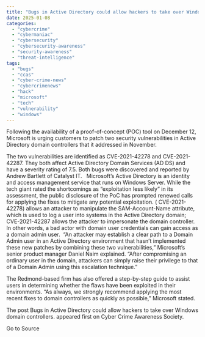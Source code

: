 ```yaml
---
title: "Bugs in Active Directory could allow hackers to take over Windows domain controllers."
date: 2025-01-08
categories: 
  - "cybercrime"
  - "cybermaniac"
  - "cybersecurity"
  - "cybersecurity-awareness"
  - "security-awareness"
  - "threat-intelligence"
tags: 
  - "bugs"
  - "ccas"
  - "cyber-crime-news"
  - "cybercrimenews"
  - "hack"
  - "microsoft"
  - "tech"
  - "vulnerability"
  - "windows"
---
```


Following the availability of a proof-of-concept (POC) tool on December 12, Microsoft is urging customers to patch two security vulnerabilities in Active Directory domain controllers that it addressed in November.

The two vulnerabilities are identified as CVE-2021-42278 and CVE-2021-42287. They both affect Active Directory Domain Services (AD DS) and have a severity rating of 7.5. Both bugs were discovered and reported by Andrew Bartlett of Catalyst IT.   Microsoft’s Active Directory is an identity and access management service that runs on Windows Server. While the tech giant rated the shortcomings as “exploitation less likely” in its assessment, the public disclosure of the PoC has prompted renewed calls for applying the fixes to mitigate any potential exploitation. ( CVE-2021-42278) allows an attacker to manipulate the SAM-Account-Name attribute, which is used to log a user into systems in the Active Directory domain; CVE-2021-42287 allows the attacker to impersonate the domain controller. In other words, a bad actor with domain user credentials can gain access as a domain admin user.  “An attacker may establish a clear path to a Domain Admin user in an Active Directory environment that hasn’t implemented these new patches by combining these two vulnerabilities,” Microsoft’s senior product manager Daniel Naim explained. “After compromising an ordinary user in the domain, attackers can simply raise their privilege to that of a Domain Admin using this escalation technique.”

The Redmond-based firm has also offered a step-by-step guide to assist users in determining whether the flaws have been exploited in their environments. “As always, we strongly recommend applying the most recent fixes to domain controllers as quickly as possible,” Microsoft stated.

The post Bugs in Active Directory could allow hackers to take over Windows domain controllers. appeared first on Cyber Crime Awareness Society.

Go to Source
